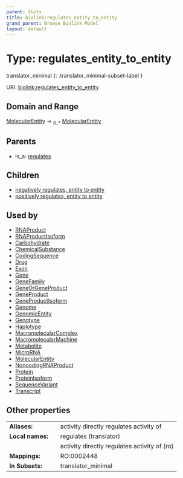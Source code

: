 ```yaml
---
parent: Slots
title: biolink:regulates_entity_to_entity
grand_parent: Browse Biolink Model
layout: default
---
```


# Type: regulates_entity_to_entity

translator_minimal
{: .translator_minimal-subset-label }




URI: [biolink:regulates_entity_to_entity](https://w3id.org/biolink/vocab/regulates_entity_to_entity)

## Domain and Range

[MolecularEntity](MolecularEntity.md) ->  <sub>0..*</sub> [MolecularEntity](MolecularEntity.md)

## Parents

 *  is_a: [regulates](regulates.md)

## Children

 *  [negatively regulates, entity to entity](negatively_regulates_entity_to_entity.md)
 *  [positively regulates, entity to entity](positively_regulates_entity_to_entity.md)

## Used by

 * [RNAProduct](RNAProduct.md)
 * [RNAProductIsoform](RNAProductIsoform.md)
 * [Carbohydrate](Carbohydrate.md)
 * [ChemicalSubstance](ChemicalSubstance.md)
 * [CodingSequence](CodingSequence.md)
 * [Drug](Drug.md)
 * [Exon](Exon.md)
 * [Gene](Gene.md)
 * [GeneFamily](GeneFamily.md)
 * [GeneOrGeneProduct](GeneOrGeneProduct.md)
 * [GeneProduct](GeneProduct.md)
 * [GeneProductIsoform](GeneProductIsoform.md)
 * [Genome](Genome.md)
 * [GenomicEntity](GenomicEntity.md)
 * [Genotype](Genotype.md)
 * [Haplotype](Haplotype.md)
 * [MacromolecularComplex](MacromolecularComplex.md)
 * [MacromolecularMachine](MacromolecularMachine.md)
 * [Metabolite](Metabolite.md)
 * [MicroRNA](MicroRNA.md)
 * [MolecularEntity](MolecularEntity.md)
 * [NoncodingRNAProduct](NoncodingRNAProduct.md)
 * [Protein](Protein.md)
 * [ProteinIsoform](ProteinIsoform.md)
 * [SequenceVariant](SequenceVariant.md)
 * [Transcript](Transcript.md)

## Other properties

|  |  |  |
| --- | --- | --- |
| **Aliases:** | | activity directly regulates activity of |
| **Local names:** | | regulates (translator) |
|  | | activity directly regulates activity of (ro) |
| **Mappings:** | | RO:0002448 |
| **In Subsets:** | | translator_minimal |


